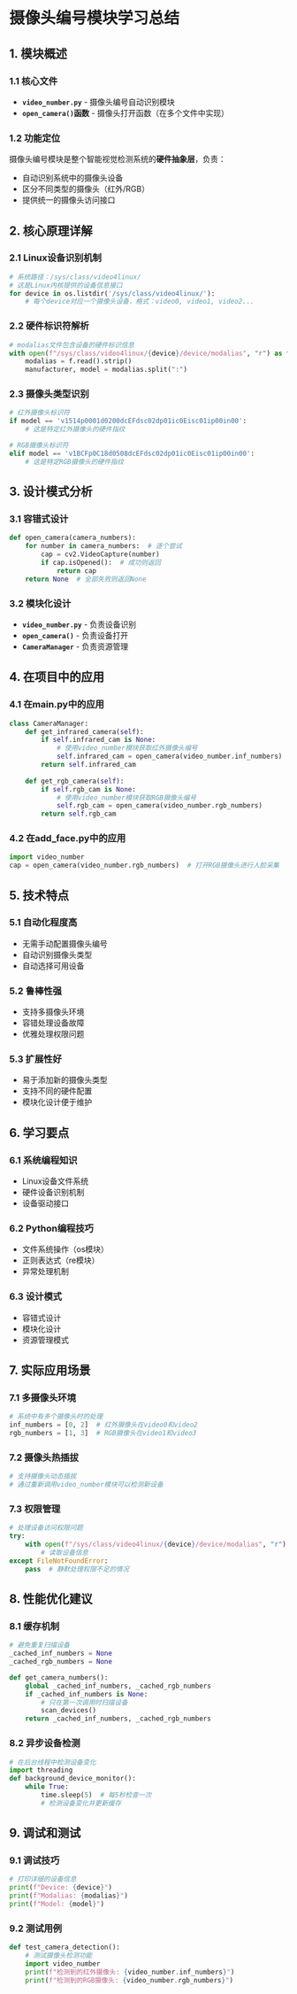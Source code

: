 # 摄像头编号模块学习总结

## 1. 模块概述

### 1.1 核心文件
- **`video_number.py`** - 摄像头编号自动识别模块
- **`open_camera()`函数** - 摄像头打开函数（在多个文件中实现）

### 1.2 功能定位
摄像头编号模块是整个智能视觉检测系统的**硬件抽象层**，负责：
- 自动识别系统中的摄像头设备
- 区分不同类型的摄像头（红外/RGB）
- 提供统一的摄像头访问接口

## 2. 核心原理详解

### 2.1 Linux设备识别机制
```python
# 系统路径：/sys/class/video4linux/
# 这是Linux内核提供的设备信息接口
for device in os.listdir('/sys/class/video4linux/'):
    # 每个device对应一个摄像头设备，格式：video0, video1, video2...
```

### 2.2 硬件标识符解析
```python
# modalias文件包含设备的硬件标识信息
with open(f"/sys/class/video4linux/{device}/device/modalias", "r") as f:
    modalias = f.read().strip()
    manufacturer, model = modalias.split(":")
```

### 2.3 摄像头类型识别
```python
# 红外摄像头标识符
if model == 'v1514p0001d0200dcEFdsc02dp01ic0Eisc01ip00in00':
    # 这是特定红外摄像头的硬件指纹

# RGB摄像头标识符  
elif model == 'v1BCFp0C18d0508dcEFdsc02dp01ic0Eisc01ip00in00':
    # 这是特定RGB摄像头的硬件指纹
```

## 3. 设计模式分析

### 3.1 容错式设计
```python
def open_camera(camera_numbers):
    for number in camera_numbers:  # 逐个尝试
        cap = cv2.VideoCapture(number)
        if cap.isOpened():  # 成功则返回
            return cap
    return None  # 全部失败则返回None
```

### 3.2 模块化设计
- **`video_number.py`** - 负责设备识别
- **`open_camera()`** - 负责设备打开
- **`CameraManager`** - 负责资源管理

## 4. 在项目中的应用

### 4.1 在main.py中的应用
```python
class CameraManager:
    def get_infrared_camera(self):
        if self.infrared_cam is None:
            # 使用video_number模块获取红外摄像头编号
            self.infrared_cam = open_camera(video_number.inf_numbers)
        return self.infrared_cam
    
    def get_rgb_camera(self):
        if self.rgb_cam is None:
            # 使用video_number模块获取RGB摄像头编号
            self.rgb_cam = open_camera(video_number.rgb_numbers)
        return self.rgb_cam
```

### 4.2 在add_face.py中的应用
```python
import video_number
cap = open_camera(video_number.rgb_numbers)  # 打开RGB摄像头进行人脸采集
```

## 5. 技术特点

### 5.1 自动化程度高
- 无需手动配置摄像头编号
- 自动识别摄像头类型
- 自动选择可用设备

### 5.2 鲁棒性强
- 支持多摄像头环境
- 容错处理设备故障
- 优雅处理权限问题

### 5.3 扩展性好
- 易于添加新的摄像头类型
- 支持不同的硬件配置
- 模块化设计便于维护

## 6. 学习要点

### 6.1 系统编程知识
- Linux设备文件系统
- 硬件设备识别机制
- 设备驱动接口

### 6.2 Python编程技巧
- 文件系统操作（os模块）
- 正则表达式（re模块）
- 异常处理机制

### 6.3 设计模式
- 容错式设计
- 模块化设计
- 资源管理模式

## 7. 实际应用场景

### 7.1 多摄像头环境
```python
# 系统中有多个摄像头时的处理
inf_numbers = [0, 2]  # 红外摄像头在video0和video2
rgb_numbers = [1, 3]  # RGB摄像头在video1和video3
```

### 7.2 摄像头热插拔
```python
# 支持摄像头动态插拔
# 通过重新调用video_number模块可以检测新设备
```

### 7.3 权限管理
```python
# 处理设备访问权限问题
try:
    with open(f"/sys/class/video4linux/{device}/device/modalias", "r") as f:
        # 读取设备信息
except FileNotFoundError:
    pass  # 静默处理权限不足的情况
```

## 8. 性能优化建议

### 8.1 缓存机制
```python
# 避免重复扫描设备
_cached_inf_numbers = None
_cached_rgb_numbers = None

def get_camera_numbers():
    global _cached_inf_numbers, _cached_rgb_numbers
    if _cached_inf_numbers is None:
        # 只在第一次调用时扫描设备
        scan_devices()
    return _cached_inf_numbers, _cached_rgb_numbers
```

### 8.2 异步设备检测
```python
# 在后台线程中检测设备变化
import threading
def background_device_monitor():
    while True:
        time.sleep(5)  # 每5秒检查一次
        # 检测设备变化并更新缓存
```

## 9. 调试和测试

### 9.1 调试技巧
```python
# 打印详细的设备信息
print(f"Device: {device}")
print(f"Modalias: {modalias}")
print(f"Model: {model}")
```

### 9.2 测试用例
```python
def test_camera_detection():
    # 测试摄像头检测功能
    import video_number
    print(f"检测到的红外摄像头: {video_number.inf_numbers}")
    print(f"检测到的RGB摄像头: {video_number.rgb_numbers}")
```


